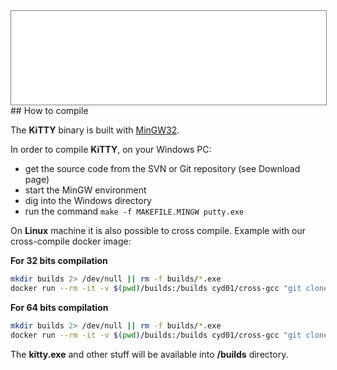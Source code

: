 <div style="text-align: center;"><iframe src="gad.html" frameborder="0" scrolling="no" style="border: 1px solid gray; padding: 0; overflow:hidden; scrolling: no; top:0; left: 0; width: 100%;" onload="this.style.height=(this.contentWindow.document.body.scrollHeight+5)+'px';"></iframe></div>
## How to compile

The **KiTTY** binary is built with [MinGW32](http://mingw.org/).

In order to compile **KiTTY**, on your Windows PC:

  * get the source code from the SVN or Git repository (see Download page)
  * start the MinGW environment
  * dig into the Windows directory
  * run the command `make -f MAKEFILE.MINGW putty.exe`

On **Linux** machine it is also possible to cross compile. Example with our cross-compile docker image:

**For 32 bits compilation**
```bash
mkdir builds 2> /dev/null || rm -f builds/*.exe
docker run --rm -it -v $(pwd)/builds:/builds cyd01/cross-gcc "git clone https://github.com/cyd01/KiTTY.git ; cd KiTTY/0.76_My_PuTTY/windows ; make -f MAKEFILE.MINGW cross ; cd /builds ; ls -l"
```

**For 64 bits compilation**
```bash
mkdir builds 2> /dev/null || rm -f builds/*.exe
docker run --rm -it -v $(pwd)/builds:/builds cyd01/cross-gcc "git clone https://github.com/cyd01/KiTTY.git ; cd KiTTY/0.76_My_PuTTY/windows ; make -f MAKEFILE.MINGW cross64 ; cd /builds ; ls -l"
```

The **kitty.exe** and other stuff will be available into **/builds** directory.
